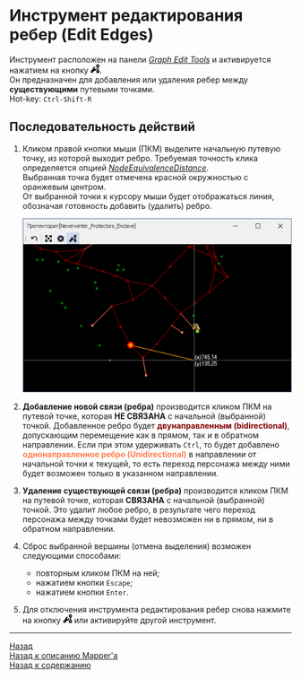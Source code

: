 # **Инструмент редактирования ребер (Edit Edges)**

Инструмент расположен на панели [*Graph Edit Tools*](Mapper-EditTools-RU.md) и активируется нажатием на кнопку ![EditEdges](img/icons/miniEditEdge.png).   
Он предназначен для добавления или удаления ребер между **существующими** путевыми точками.  
Hot-key: ``Ctrl-Shift-R``

## **Последовательность действий**

1. Кликом правой кнопки мыши (ПКМ) выделите начальную путевую точку, из которой выходит ребро. Требуемая точность клика определяется опцией [*NodeEquivalenceDistance*](Mapper-MappingTools-RU.md#ref-NodeEquivalenceDistance).  
   Выбранная точка будет отмечена красной окружностью с оранжевым центром.  
   От выбранной точки к курсору мыши будет отображаться линия, обозначая готовность добавить (удалить) ребро.  

   <p align="center"><img src="img/EditEdges/EditEdges.png"></p> 

2. **Добавление новой связи (ребра)** производится кликом ПКМ на путевой точке, которая **НЕ СВЯЗАНА** с начальной (выбранной) точкой. Добавленное ребро будет **<font color=Maroon>двунаправленным (bidirectional)</font>**, допускающим перемещение как в прямом, так и в обратном направлении.
   Если при этом удерживать ``Ctrl``, то будет добавлено **<font color=Coral>однонаправленное ребро (Unidirectional)</font>** в направлении от начальной точки к текущей, то есть переход персонажа между ними будет возможен только в указанном направлении.

3. **Удаление существующей связи (ребра)** производится кликом ПКМ на путевой точке, которая **СВЯЗАНА** с начальной (выбранной) точкой. Это удалит любое ребро, в результате чего переход персонажа между точками будет невозможен ни в прямом, ни в обратном направлении.  
   
4. Сброс выбранной вершины (отмена выделения) возможен следующими способами:
   - повторным кликом ПКМ на ней;
   - нажатием кнопки ``Escape``;
   - нажатием кнопки ``Enter``.
   
5. Для отключения инструмента редактирования ребер снова нажмите на кнопку ![EditEdges](img/icons/miniEditEdge.png) или активируйте другой инструмент.

---

<a href="javascript:history.back()">Назад</a>  
[Назад к описанию Mapper'a](Mapper-RU.md)  
[Назад к содержанию](../../index.md)